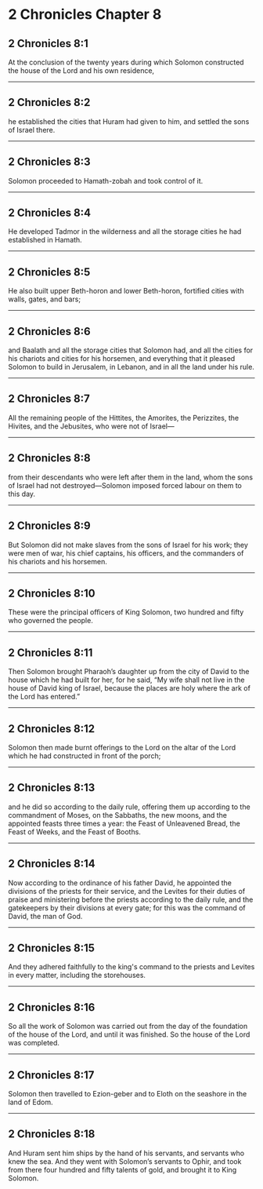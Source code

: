 # 2 Chronicles Chapter 8

## 2 Chronicles 8:1

At the conclusion of the twenty years during which Solomon constructed the house of the Lord and his own residence,

---

## 2 Chronicles 8:2

he established the cities that Huram had given to him, and settled the sons of Israel there.

---

## 2 Chronicles 8:3

Solomon proceeded to Hamath-zobah and took control of it.

---

## 2 Chronicles 8:4

He developed Tadmor in the wilderness and all the storage cities he had established in Hamath.

---

## 2 Chronicles 8:5

He also built upper Beth-horon and lower Beth-horon, fortified cities with walls, gates, and bars;

---

## 2 Chronicles 8:6

and Baalath and all the storage cities that Solomon had, and all the cities for his chariots and cities for his horsemen, and everything that it pleased Solomon to build in Jerusalem, in Lebanon, and in all the land under his rule.

---

## 2 Chronicles 8:7

All the remaining people of the Hittites, the Amorites, the Perizzites, the Hivites, and the Jebusites, who were not of Israel—

---

## 2 Chronicles 8:8

from their descendants who were left after them in the land, whom the sons of Israel had not destroyed—Solomon imposed forced labour on them to this day.

---

## 2 Chronicles 8:9

But Solomon did not make slaves from the sons of Israel for his work; they were men of war, his chief captains, his officers, and the commanders of his chariots and his horsemen.

---

## 2 Chronicles 8:10

These were the principal officers of King Solomon, two hundred and fifty who governed the people.

---

## 2 Chronicles 8:11

Then Solomon brought Pharaoh’s daughter up from the city of David to the house which he had built for her, for he said, “My wife shall not live in the house of David king of Israel, because the places are holy where the ark of the Lord has entered.”

---

## 2 Chronicles 8:12

Solomon then made burnt offerings to the Lord on the altar of the Lord which he had constructed in front of the porch;

---

## 2 Chronicles 8:13

and he did so according to the daily rule, offering them up according to the commandment of Moses, on the Sabbaths, the new moons, and the appointed feasts three times a year: the Feast of Unleavened Bread, the Feast of Weeks, and the Feast of Booths.

---

## 2 Chronicles 8:14

Now according to the ordinance of his father David, he appointed the divisions of the priests for their service, and the Levites for their duties of praise and ministering before the priests according to the daily rule, and the gatekeepers by their divisions at every gate; for this was the command of David, the man of God.

---

## 2 Chronicles 8:15

And they adhered faithfully to the king's command to the priests and Levites in every matter, including the storehouses.

---

## 2 Chronicles 8:16

So all the work of Solomon was carried out from the day of the foundation of the house of the Lord, and until it was finished. So the house of the Lord was completed.

---

## 2 Chronicles 8:17

Solomon then travelled to Ezion-geber and to Eloth on the seashore in the land of Edom.

---

## 2 Chronicles 8:18

And Huram sent him ships by the hand of his servants, and servants who knew the sea. And they went with Solomon’s servants to Ophir, and took from there four hundred and fifty talents of gold, and brought it to King Solomon.
